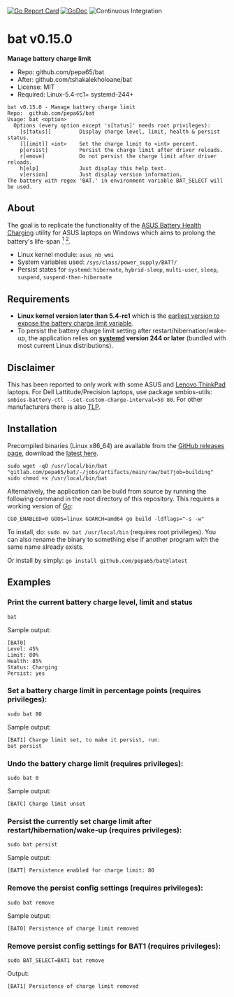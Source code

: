 [![Go Report Card](https://goreportcard.com/badge/github.com/pepa65/bat)](https://goreportcard.com/report/github.com/pepa65/bat)
[![GoDoc](https://godoc.org/github.com/pepa65/bat?status.svg)](https://godoc.org/github.com/pepa65/bat)
![Continuous Integration](https://github.com/pepa65/bat/actions/workflows/ci.yaml/badge.svg)

# bat v0.15.0
**Manage battery charge limit**

* Repo: github.com/pepa65/bat
* After: github.com/tshakalekholoane/bat
* License: MIT
* Required: Linux-5.4-rc1+ systemd-244+
 
```
bat v0.15.0 - Manage battery charge limit
Repo:  github.com/pepa65/bat
Usage: bat <option>
  Options (every option except 's[tatus]' needs root privileges):
    [s[tatus]]         Display charge level, limit, health & persist status.
    [l[imit]] <int>    Set the charge limit to <int> percent.
    p[ersist]          Persist the charge limit after driver reloads.
    r[emove]           Do not persist the charge limit after driver reloads.
    h[elp]             Just display this help text.
    v[ersion]          Just display version information.
The battery with regex 'BAT.' in environment variable BAT_SELECT will be used.
```

## About
The goal is to replicate the functionality of the [ASUS Battery Health Charging](https://www.asus.com/us/support/FAQ/1032726/) utility for ASUS laptops on Windows which aims to prolong the battery's life-span <a href="https://electrek.co/2017/09/01/tesla-battery-expert-recommends-daily-battery-pack-charging/"><sup>1</sup></a> <a href="https://batteryuniversity.com/learn/article/how_to_prolong_lithium_based_batteries"><sup>2</sup></a>.

* Linux kernel module: `asus_nb_wmi`
* System variables used: `/sys/class/power_supply/BAT?/`
* Persist states for `systemd`: `hibernate`, `hybrid-sleep`, `multi-user`, `sleep`, `suspend`, `suspend-then-hibernate`

## Requirements
* **Linux kernel version later than 5.4-rc1** which is the [earliest version to expose the battery charge limit variable](https://github.com/torvalds/linux/commit/7973353e92ee1e7ca3b2eb361a4b7cb66c92abee).
* To persist the battery charge limit setting after restart/hibernation/wake-up, the application relies on **[systemd](https://systemd.io/) version 244 or later** (bundled with most current Linux distributions).

## Disclaimer
This has been reported to only work with some ASUS and [Lenovo ThinkPad](https://github.com/tshakalekholoane/bat/discussions/23) laptops. For Dell Lattitude/Precision laptops, use package smbios-utils: `smbios-battery-ctl --set-custom-charge-interval=50 80`. For other manufacturers there is also [TLP](https://linrunner.de/tlp/).

## Installation
Precompiled binaries (Linux x86_64) are available from the [GitHub releases page](https://github.com/pepa65/bat/releases), download the [latest here](https://github.com/pepa65/bat/releases/latest/download/bat).

```shell
sudo wget -qO /usr/local/bin/bat "gitlab.com/pepa65/bat/-/jobs/artifacts/main/raw/bat?job=building"
sudo chmod +x /usr/local/bin/bat
```

Alternatively, the application can be build from source by running the following command in the root directory of this repository. This requires a working version of [Go](https://golang.org/):

`CGO_ENABLED=0 GOOS=linux GOARCH=amd64 go build -ldflags="-s -w"`

To install, do: `sudo mv bat /usr/local/bin` (requires root privileges).
You can also rename the binary to something else if another program with the same name already exists.

Or install by simply: `go install github.com/pepa65/bat@latest`

## Examples
### Print the current battery charge level, limit and status
`bat`

Sample output:
```
[BAT0]
Level: 45%
Limit: 80%
Health: 85%
Status: Charging
Persist: yes
```

### Set a battery charge limit in percentage points (requires privileges):
`sudo bat 80`

Sample output:
```
[BAT1] Charge limit set, to make it persist, run:
bat persist
```

### Undo the battery charge limit (requires privileges):
`sudo bat 0`

Sample output:
```
[BATC] Charge limit unset
```

### Persist the currently set charge limit after restart/hibernation/wake-up (requires privileges):
`sudo bat persist`

Sample output:
```
[BATT] Persistence enabled for charge limit: 80
```

### Remove the persist config settings (requires privileges):
`sudo bat remove`

Sample output:
```
[BAT0] Persistence of charge limit removed
```

### Remove persist config settings for BAT1 (requires privileges):
`sudo BAT_SELECT=BAT1 bat remove`

Output:
```
[BAT1] Persistence of charge limit removed
```
